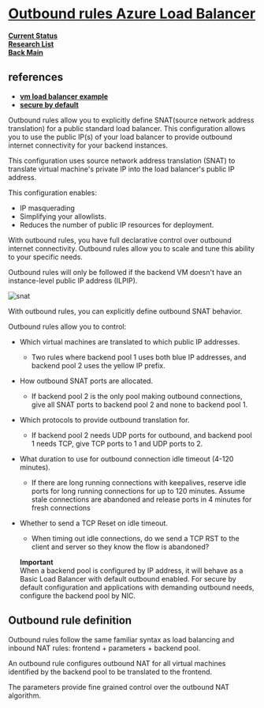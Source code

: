 # **[Outbound rules Azure Load Balancer](https://learn.microsoft.com/en-us/azure/load-balancer/outbound-rules)**

**[Current Status](../../../../../development/status/weekly/current_status.md)**\
**[Research List](../../../../research_list.md)**\
**[Back Main](../../../../../README.md)**

## references

- **[vm load balancer example](https://faultbucket.ca/2020/06/understanding-azure-outbound-internet-and-load-balancer/)**
- **[secure by default](https://learn.microsoft.com/en-us/azure/load-balancer/load-balancer-overview#securebydefault)**

Outbound rules allow you to explicitly define SNAT(source network address translation) for a public standard load balancer. This configuration allows you to use the public IP(s) of your load balancer to provide outbound internet connectivity for your backend instances.

This configuration uses source network address translation (SNAT) to translate virtual machine's private IP into the load balancer's public IP address.

This configuration enables:

- IP masquerading
- Simplifying your allowlists.
- Reduces the number of public IP resources for deployment.

With outbound rules, you have full declarative control over outbound internet connectivity. Outbound rules allow you to scale and tune this ability to your specific needs.

Outbound rules will only be followed if the backend VM doesn't have an instance-level public IP address (ILPIP).

![snat](https://learn.microsoft.com/en-us/azure/load-balancer/media/load-balancer-outbound-rules-overview/load-balancer-outbound-rules.png)

With outbound rules, you can explicitly define outbound SNAT behavior.

Outbound rules allow you to control:

- Which virtual machines are translated to which public IP addresses.
  - Two rules where backend pool 1 uses both blue IP addresses, and backend pool 2 uses the yellow IP prefix.
- How outbound SNAT ports are allocated.
  - If backend pool 2 is the only pool making outbound connections, give all SNAT ports to backend pool 2 and none to backend pool 1.
- Which protocols to provide outbound translation for.
  - If backend pool 2 needs UDP ports for outbound, and backend pool 1 needs TCP, give TCP ports to 1 and UDP ports to 2.
- What duration to use for outbound connection idle timeout (4-120 minutes).
  - If there are long running connections with keepalives, reserve idle ports for long running connections for up to 120 minutes. Assume stale connections are abandoned and release ports in 4 minutes for fresh connections
- Whether to send a TCP Reset on idle timeout.
  - When timing out idle connections, do we send a TCP RST to the client and server so they know the flow is abandoned?

  **Important**\
  When a backend pool is configured by IP address, it will behave as a Basic Load Balancer with default outbound enabled. For secure by default configuration and applications with demanding outbound needs, configure the backend pool by NIC.

## Outbound rule definition

Outbound rules follow the same familiar syntax as load balancing and inbound NAT rules: frontend + parameters + backend pool.

An outbound rule configures outbound NAT for all virtual machines identified by the backend pool to be translated to the frontend.

The parameters provide fine grained control over the outbound NAT algorithm.
